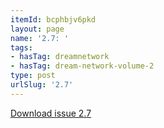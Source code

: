 ```yaml
---
itemId: bcphbjv6pkd
layout: page
name: '2.7: '
tags:
- hasTag: dreamnetwork
- hasTag: dream-network-volume-2
type: post
urlSlug: '2.7'
---
```

<a href="../files/pdfs/Volume_2/2.7-Dream-Craft-Volume-2-No-7.pdf" download="">Download issue 2.7</a>